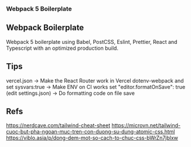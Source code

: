 ### Webpack 5 Boilerplate

## Webpack Boilerplate

Webpack 5 boilerplate using Babel, PostCSS, Eslint, Prettier, React and Typescript with an optimized production build.

## Tips

vercel.json -> Make the React Router work in Vercel
dotenv-webpack and set sysvars:true -> Make ENV on CI works
set "editor.formatOnSave": true (edit settings.json) -> Do formatting code on file save

## Refs

https://nerdcave.com/tailwind-cheat-sheet
https://microvn.net/tailwind-cuoc-but-pha-ngoan-muc-tren-con-duong-su-dung-atomic-css.html
https://viblo.asia/p/dong-dem-mot-so-cach-to-chuc-css-bWrZn7jblxw
